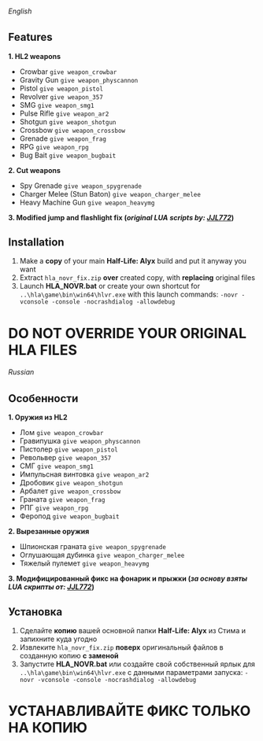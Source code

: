 ###### English
## Features
**1. HL2 weapons**

   - Crowbar `give weapon_crowbar`
   - Gravity Gun `give weapon_physcannon`
   - Pistol `give weapon_pistol`
   - Revolver `give weapon_357`
   - SMG `give weapon_smg1`
   - Pulse Rifle `give weapon_ar2`
   - Shotgun `give weapon_shotgun`
   - Crossbow `give weapon_crossbow`
   - Grenade `give weapon_frag`
   - RPG `give weapon_rpg`
   - Bug Bait `give weapon_bugbait`
   
**2. Cut weapons**
   - Spy Grenade `give weapon_spygrenade`
   - Charger Melee (Stun Baton) `give weapon_charger_melee`
   - Heavy Machine Gun `give weapon_heavymg`
   
**3. Modified jump and flashlight fix (***original LUA scripts by: [JJL772](https://github.com/JJL772/half-life-alyx-scripts)***)**

## Installation
1. Make a **copy** of your main **Half-Life: Alyx** build and put it anyway you want
2. Extract `hla_novr_fix.zip` **over** created copy, with **replacing** original files
3. Launch **HLA_NOVR.bat** or create your own shortcut for `..\hla\game\bin\win64\hlvr.exe` with this launch commands: `-novr -vconsole -console -nocrashdialog -allowdebug`

# DO NOT OVERRIDE YOUR ORIGINAL HLA FILES

###### Russian
## Особенности
**1. Оружия из HL2**

   - Лом `give weapon_crowbar`
   - Гравипушка `give weapon_physcannon`
   - Пистолер `give weapon_pistol`
   - Револьвер `give weapon_357`
   - СМГ `give weapon_smg1`
   - Импульсная винтовка `give weapon_ar2`
   - Дробовик `give weapon_shotgun`
   - Арбалет `give weapon_crossbow`
   - Граната `give weapon_frag`
   - РПГ `give weapon_rpg`
   - Феропод `give weapon_bugbait`
   
**2. Вырезанные оружия**
   - Шпионская граната `give weapon_spygrenade`
   - Оглушающая дубинка `give weapon_charger_melee`
   - Тяжелый пулемет `give weapon_heavymg`
   
**3. Модифицированный фикс на фонарик и прыжки (***за основу взяты LUA скрипты от: [JJL772](https://github.com/JJL772/half-life-alyx-scripts)***)**

## Установка
1. Сделайте **копию** вашей основной папки **Half-Life: Alyx** из Стима и запихните куда угодно
2. Извлеките `hla_novr_fix.zip` **поверх** оригинальный файлов в созданную копию **с заменой**
3. Запустите **HLA_NOVR.bat** или создайте свой собственный ярлык для `..\hla\game\bin\win64\hlvr.exe` с данными параметрами запуска: `-novr -vconsole -console -nocrashdialog -allowdebug`

# УСТАНАВЛИВАЙТЕ ФИКС ТОЛЬКО НА КОПИЮ
